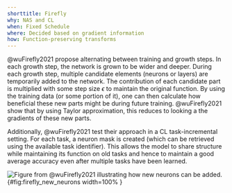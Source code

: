 ```yaml
---
shorttitle: Firefly
why: NAS and CL
when: Fixed Schedule
where: Decided based on gradient information
how: Function-preserving transforms
---
```



@wuFirefly2021 propose alternating between training and growth steps.
In each growth step, the network is grown to be wider and deeper.
During each growth step, multiple candidate elements (neurons or layers)
are temporarily added to the network.
The contribution of each candidate part is multiplied with some step size
$\epsilon$ to maintain the original function.
By using the training data (or some portion of it), one can then calculate
how beneficial these new parts might be during future training.
@wuFirefly2021 show that by using Taylor approximation, this reduces
to looking a the gradients of these new parts.


Additionally, @wuFirefly2021 test their approach in a CL task-incremental
setting. For each task, a neuron mask is created (which can be retrieved using
the available task identifier). This allows the model to share structure while
maintaining its function on old tasks and hence to maintain a good average
accuracy even after multiple tasks have been learned.



![Figure from @wuFirefly2021 illustrating how new neurons can be added.](img/firefly_new_neurons){#fig:firefly_new_neurons width=100% }
